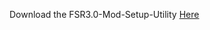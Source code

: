 Download the FSR3.0-Mod-Setup-Utility [Here](https://sharemods.com/5lxkszxttujb/FSR3_v1.8.5.rar.htmll)
